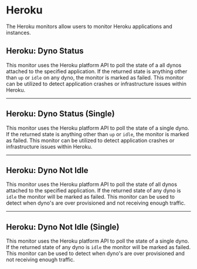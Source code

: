 # Heroku

The Heroku monitors allow users to monitor Heroku applications and instances.

## Heroku: Dyno Status

This monitor uses the Heroku platform API to poll the state of a all dynos attached to the specified application. If the returned state is anything other than `up` or `idle` on any dyno, the monitor is marked as failed. This monitor can be utilized to detect application crashes or infrastructure issues within Heroku.

---

## Heroku: Dyno Status (Single)

This monitor uses the Heroku platform API to poll the state of a single dyno. If the returned state is anything other than `up` or `idle`, the monitor is marked as failed. This monitor can be utilized to detect application crashes or infrastructure issues within Heroku.

---

## Heroku: Dyno Not Idle

This monitor uses the Heroku platform API to poll the state of all dynos attached to the specified application. If the returned state of any dyno is `idle` the monitor will be marked as failed. This monitor can be used to detect when dyno's are over provisioned and not receiving enough traffic.

---

## Heroku: Dyno Not Idle (Single)

This monitor uses the Heroku platform API to poll the state of a single dyno. If the returned state of any dyno is `idle` the monitor will be marked as failed. This monitor can be used to detect when dyno's are over provisioned and not receiving enough traffic.
